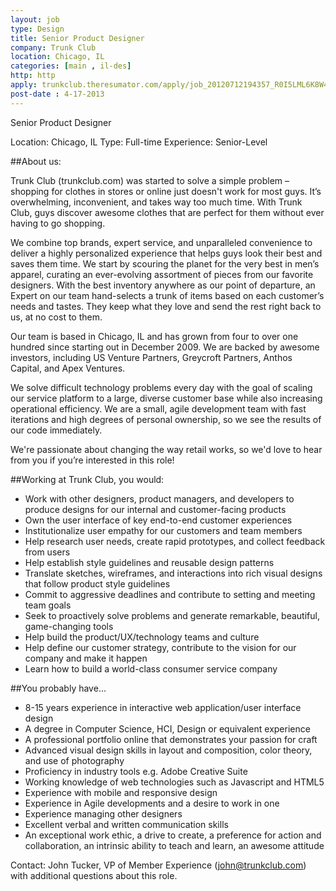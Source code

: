 ```yaml
---
layout: job
type: Design
title: Senior Product Designer
company: Trunk Club
location: Chicago, IL
categories: [main , il-des]
http: http
apply: trunkclub.theresumator.com/apply/job_20120712194357_R0I5LML6K8W4ADPV/Senior-Product-Designer.html
post-date : 4-17-2013
---
```


Senior Product Designer

Location: Chicago, IL
Type: Full-time
Experience: Senior-Level

##About us:

Trunk Club (trunkclub.com) was started to solve a simple problem – shopping for clothes in stores or online just doesn't work for most guys. It’s overwhelming, inconvenient, and takes way too much time. With Trunk Club, guys discover awesome clothes that are perfect for them without ever having to go shopping.

We combine top brands, expert service, and unparalleled convenience to deliver a highly personalized experience that helps guys look their best and saves them time. We start by scouring the planet for the very best in men’s apparel, curating an ever-evolving assortment of pieces from our favorite designers. With the best inventory anywhere as our point of departure, an Expert on our team hand-selects a trunk of items based on each customer’s needs and tastes. They keep what they love and send the rest right back to us, at no cost to them.

Our team is based in Chicago, IL and has grown from four to over one hundred since starting out in December 2009. We are backed by awesome investors, including US Venture Partners, Greycroft Partners, Anthos Capital, and Apex Ventures.

We solve difficult technology problems every day with the goal of scaling our service platform to a large, diverse customer base while also increasing operational efficiency. We are a small, agile development team with fast iterations and high degrees of personal ownership, so we see the results of our code immediately.

We're passionate about changing the way retail works, so we'd love to hear from you if you’re interested in this role!

##Working at Trunk Club, you would:

* Work with other designers, product managers, and developers to produce designs for our internal and customer-facing products
* Own the user interface of key end-to-end customer experiences
* Institutionalize user empathy for our customers and team members
* Help research user needs, create rapid prototypes, and collect feedback from users
* Help establish style guidelines and reusable design patterns
* Translate sketches, wireframes, and interactions into rich visual designs that follow product style guidelines
* Commit to aggressive deadlines and contribute to setting and meeting team goals
* Seek to proactively solve problems and generate remarkable, beautiful, game-changing tools
* Help build the product/UX/technology teams and culture
* Help define our customer strategy, contribute to the vision for our company and make it happen
* Learn how to build a world-class consumer service company

##You probably have...

* 8-15 years experience in interactive web application/user interface design
* A degree in Computer Science, HCI, Design or equivalent experience
* A professional portfolio online that demonstrates your passion for craft
* Advanced visual design skills in layout and composition, color theory, and use of photography
* Proficiency in industry tools e.g. Adobe Creative Suite
* Working knowledge of web technologies such as Javascript and HTML5
* Experience with mobile and responsive design
* Experience in Agile developments and a desire to work in one
* Experience managing other designers
* Excellent verbal and written communication skills
* An exceptional work ethic, a drive to create, a preference for action and collaboration, an intrinsic ability to teach and learn, an awesome attitude

Contact: John Tucker, VP of Member Experience (john@trunkclub.com) with additional questions about this role.
